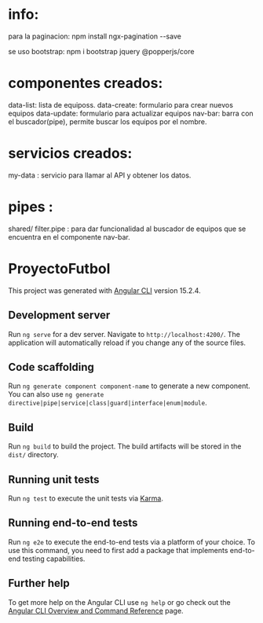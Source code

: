 # info:

para la paginacion:  npm install ngx-pagination --save

se uso bootstrap: npm i  bootstrap jquery @popperjs/core

# componentes creados:
data-list: lista de equiposs.
data-create: formulario para crear nuevos equipos
data-update: formulario para actualizar equipos
nav-bar: barra con el buscador(pipe), permite buscar los equipos por el nombre.

# servicios creados:
my-data : servicio para llamar al API y obtener los datos.

# pipes : 
shared/ filter.pipe : para dar funcionalidad al buscador de equipos que se encuentra en el componente nav-bar.

# ProyectoFutbol

This project was generated with [Angular CLI](https://github.com/angular/angular-cli) version 15.2.4.

## Development server

Run `ng serve` for a dev server. Navigate to `http://localhost:4200/`. The application will automatically reload if you change any of the source files.

## Code scaffolding

Run `ng generate component component-name` to generate a new component. You can also use `ng generate directive|pipe|service|class|guard|interface|enum|module`.

## Build

Run `ng build` to build the project. The build artifacts will be stored in the `dist/` directory.

## Running unit tests

Run `ng test` to execute the unit tests via [Karma](https://karma-runner.github.io).

## Running end-to-end tests

Run `ng e2e` to execute the end-to-end tests via a platform of your choice. To use this command, you need to first add a package that implements end-to-end testing capabilities.

## Further help

To get more help on the Angular CLI use `ng help` or go check out the [Angular CLI Overview and Command Reference](https://angular.io/cli) page.
